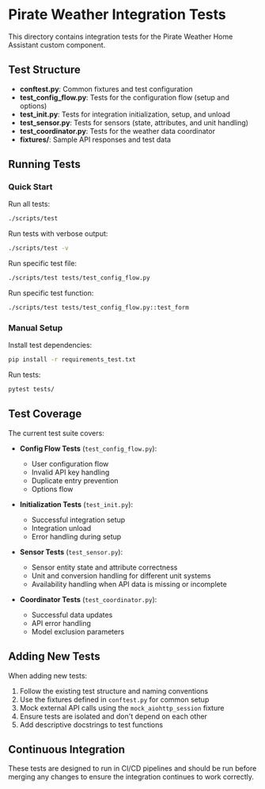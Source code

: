 # Pirate Weather Integration Tests

This directory contains integration tests for the Pirate Weather Home Assistant custom component.

## Test Structure

- **conftest.py**: Common fixtures and test configuration
- **test_config_flow.py**: Tests for the configuration flow (setup and options)
- **test_init.py**: Tests for integration initialization, setup, and unload
 - **test_sensor.py**: Tests for sensors (state, attributes, and unit handling)
- **test_coordinator.py**: Tests for the weather data coordinator
- **fixtures/**: Sample API responses and test data

## Running Tests

### Quick Start

Run all tests:
```bash
./scripts/test
```

Run tests with verbose output:
```bash
./scripts/test -v
```

Run specific test file:
```bash
./scripts/test tests/test_config_flow.py
```

Run specific test function:
```bash
./scripts/test tests/test_config_flow.py::test_form
```

### Manual Setup

Install test dependencies:
```bash
pip install -r requirements_test.txt
```

Run tests:
```bash
pytest tests/
```

## Test Coverage

The current test suite covers:

- **Config Flow Tests** (`test_config_flow.py`):
  - User configuration flow
  - Invalid API key handling
  - Duplicate entry prevention
  - Options flow

- **Initialization Tests** (`test_init.py`):
  - Successful integration setup
  - Integration unload
  - Error handling during setup

- **Sensor Tests** (`test_sensor.py`):
  - Sensor entity state and attribute correctness
  - Unit and conversion handling for different unit systems
  - Availability handling when API data is missing or incomplete

- **Coordinator Tests** (`test_coordinator.py`):
  - Successful data updates
  - API error handling
  - Model exclusion parameters

## Adding New Tests

When adding new tests:

1. Follow the existing test structure and naming conventions
2. Use the fixtures defined in `conftest.py` for common setup
3. Mock external API calls using the `mock_aiohttp_session` fixture
4. Ensure tests are isolated and don't depend on each other
5. Add descriptive docstrings to test functions

## Continuous Integration

These tests are designed to run in CI/CD pipelines and should be run before merging any changes to ensure the integration continues to work correctly.

